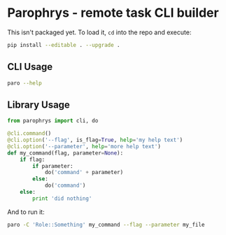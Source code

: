 # Parophrys - remote task CLI builder

This isn't packaged yet. To load it, `cd` into the repo and execute:

```bash
pip install --editable . --upgrade .
```

## CLI Usage

```bash
paro --help
```

## Library Usage

```python
from parophrys import cli, do

@cli.command()
@cli.option('--flag', is_flag=True, help='my help text')
@cli.option('--parameter', help='more help text')
def my_command(flag, parameter=None):
    if flag:
        if parameter:
            do('command' + parameter)
        else:
            do('command')
    else:
        print 'did nothing'
```

And to run it:

```bash
paro -C 'Role::Something' my_command --flag --parameter my_file
```
